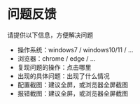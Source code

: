 
# 问题反馈

请提供以下信息，方便解决问题

- 操作系统：windows7 / windows10/11 / ...
- 浏览器：chrome / edge / ...
- 复现问题的操作：点击哪里
- 出现的具体问题：出现了什么情况
- 配置截图：建议全屏，或浏览器全屏截图
- 报错截图：建议全屏，或浏览器全屏截图
